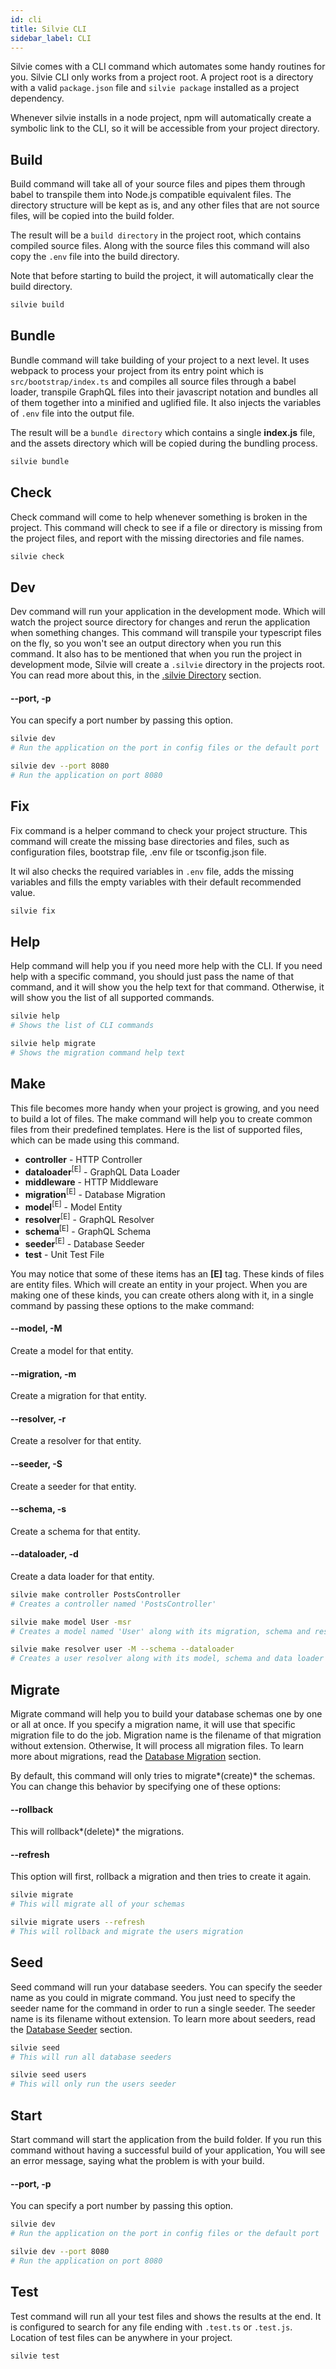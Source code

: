 ```yaml
---
id: cli
title: Silvie CLI
sidebar_label: CLI
---
```


Silvie comes with a CLI command which automates some handy routines for you. Silvie CLI only works from a project root.
A project root is a directory with a valid `package.json` file and `silvie package` installed as a project dependency.

Whenever silvie installs in a node project, npm will automatically create a symbolic link to the CLI, so it will be
accessible from your project directory.

## Build
Build command will take all of your source files and pipes them through babel to transpile them into Node.js
compatible equivalent files. The directory structure will be kept as is, and any other files that are not source files,
will be copied into the build folder.

The result will be a `build directory` in the project root, which contains compiled source files. Along with the source
files this command will also copy the `.env` file into the build directory.

Note that before starting to build the project, it will automatically clear the build directory.

```bash
silvie build
```

## Bundle
Bundle command will take building of your project to a next level. It uses webpack to process your project from its
entry point which is `src/bootstrap/index.ts` and compiles all source files through a babel loader, transpile GraphQL
files into their javascript notation and bundles all of them together into a minified and uglified file. It also injects
the variables of `.env` file into the output file.

The result will be a `bundle directory` which contains a single **index.js** file, and the assets directory which will
be copied during the bundling process.

```bash
silvie bundle
```

## Check
Check command will come to help whenever something is broken in the project. This command will check to see if a file or
directory is missing from the project files, and report with the missing directories and file names.

```bash
silvie check
```

## Dev
Dev command will run your application in the development mode. Which will watch the project source directory for changes
and rerun the application when something changes. This command will transpile your typescript files on the fly, so you
won't see an output directory when you run this command. It also has to be mentioned that when you run the project in
development mode, Silvie will create a `.silvie` directory in the projects root. You can read more about this, in the
[.silvie Directory](directory-structure.md#silvie) section.

#### --port, -p
You can specify a port number by passing this option.

```bash
silvie dev
# Run the application on the port in config files or the default port

silvie dev --port 8080
# Run the application on port 8080
```

## Fix
Fix command is a helper command to check your project structure. This command will create the missing base directories
and files, such as configuration files, bootstrap file, .env file or tsconfig.json file.

It wil also checks the required variables in `.env` file, adds the missing variables and fills the empty variables with
their default recommended value.

```bash
silvie fix
```

## Help
Help command will help you if you need more help with the CLI. If you need help with a specific command, you should just
pass the name of that command, and it will show you the help text for that command. Otherwise, it will show you the list
of all supported commands.

```bash
silvie help
# Shows the list of CLI commands

silvie help migrate
# Shows the migration command help text
```

## Make
This file becomes more handy when your project is growing, and you need to build a lot of files. The make command will
help you to create common files from their predefined templates. Here is the list of supported files, which can be made
using this command.

- **controller** - HTTP Controller
- **dataloader**<sup>[E]</sup> - GraphQL Data Loader 
- **middleware** - HTTP Middleware
- **migration**<sup>[E]</sup> - Database Migration
- **model**<sup>[E]</sup> - Model Entity
- **resolver**<sup>[E]</sup> - GraphQL Resolver
- **schema**<sup>[E]</sup> - GraphQL Schema
- **seeder**<sup>[E]</sup> - Database Seeder
- **test** - Unit Test File

You may notice that some of these items has an **[E]** tag. These kinds of files are entity files. Which will create an
entity in your project. When you are making one of these kinds, you can create others along with it, in a single command 
by passing these options to the make command:

#### --model, -M
Create a model for that entity.

#### --migration, -m
Create a migration for that entity.

#### --resolver, -r
Create a resolver for that entity.

#### --seeder, -S
Create a seeder for that entity.

#### --schema, -s
Create a schema for that entity.

#### --dataloader, -d
Create a data loader for that entity.

```bash
silvie make controller PostsController
# Creates a controller named 'PostsController'

silvie make model User -msr
# Creates a model named 'User' along with its migration, schema and resolver

silvie make resolver user -M --schema --dataloader
# Creates a user resolver along with its model, schema and data loader 
```


## Migrate
Migrate command will help you to build your database schemas one by one or all at once. If you specify a migration name,
it will use that specific migration file to do the job. Migration name is the filename of that migration without
extension. Otherwise, It will process all migration files. To learn more about migrations, read the
[Database Migration](migrations.md) section.

By default, this command will only tries to migrate*(create)* the schemas. You can change this behavior by specifying
one of these options:

#### --rollback
This will rollback*(delete)* the migrations.

#### --refresh
This option will first, rollback a migration and then tries to create it again.

```bash
silvie migrate
# This will migrate all of your schemas

silvie migrate users --refresh
# This will rollback and migrate the users migration
```

## Seed
Seed command will run your database seeders. You can specify the seeder name as you could in migrate command. You just
need to specify the seeder name for the command in order to run a single seeder. The seeder name is its filename without
extension. To learn more about seeders, read the [Database Seeder](seeders.md) section.

```bash
silvie seed
# This will run all database seeders

silvie seed users
# This will only run the users seeder
```

## Start
Start command will start the application from the build folder. If you run this command without having a successful
build of your application, You will see an error message, saying what the problem is with your build.

#### --port, -p
You can specify a port number by passing this option.

```bash
silvie dev
# Run the application on the port in config files or the default port

silvie dev --port 8080
# Run the application on port 8080
```

## Test
Test command will run all your test files and shows the results at the end. It is configured to search for any file
ending with `.test.ts` or `.test.js`. Location of test files can be anywhere in your project.

```bash
silvie test
```
